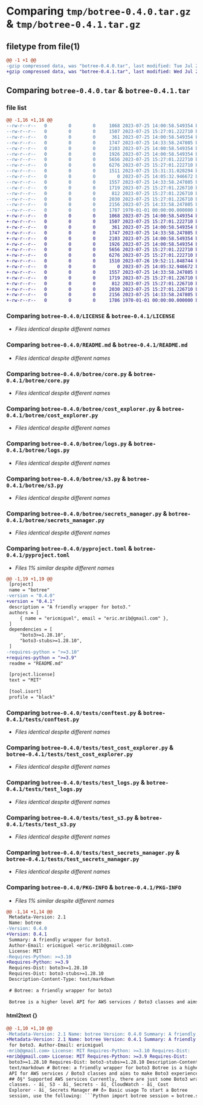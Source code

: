 # Comparing `tmp/botree-0.4.0.tar.gz` & `tmp/botree-0.4.1.tar.gz`

## filetype from file(1)

```diff
@@ -1 +1 @@
-gzip compressed data, was "botree-0.4.0.tar", last modified: Tue Jul 25 15:31:31 2023, max compression
+gzip compressed data, was "botree-0.4.1.tar", last modified: Wed Jul 26 19:52:11 2023, max compression
```

## Comparing `botree-0.4.0.tar` & `botree-0.4.1.tar`

### file list

```diff
@@ -1,16 +1,16 @@
--rw-r--r--   0        0        0     1068 2023-07-25 14:00:58.549354 botree-0.4.0/LICENSE
--rw-r--r--   0        0        0     1507 2023-07-25 15:27:01.222710 botree-0.4.0/README.md
--rw-r--r--   0        0        0      361 2023-07-25 14:00:58.549354 botree-0.4.0/botree/__init__.py
--rw-r--r--   0        0        0     1747 2023-07-25 14:33:58.247805 botree-0.4.0/botree/core.py
--rw-r--r--   0        0        0     2103 2023-07-25 14:00:58.549354 botree-0.4.0/botree/cost_explorer.py
--rw-r--r--   0        0        0     1926 2023-07-25 14:00:58.549354 botree-0.4.0/botree/logs.py
--rw-r--r--   0        0        0     5656 2023-07-25 15:27:01.222710 botree-0.4.0/botree/s3.py
--rw-r--r--   0        0        0     6276 2023-07-25 15:27:01.222710 botree-0.4.0/botree/secrets_manager.py
--rw-r--r--   0        0        0     1511 2023-07-25 15:31:31.020294 botree-0.4.0/pyproject.toml
--rw-r--r--   0        0        0        0 2023-07-25 14:05:32.946672 botree-0.4.0/tests/__init__.py
--rw-r--r--   0        0        0     1557 2023-07-25 14:33:58.247805 botree-0.4.0/tests/conftest.py
--rw-r--r--   0        0        0     1719 2023-07-25 15:27:01.226710 botree-0.4.0/tests/test_cost_explorer.py
--rw-r--r--   0        0        0      812 2023-07-25 15:27:01.226710 botree-0.4.0/tests/test_logs.py
--rw-r--r--   0        0        0     2030 2023-07-25 15:27:01.226710 botree-0.4.0/tests/test_s3.py
--rw-r--r--   0        0        0     2156 2023-07-25 14:33:58.247805 botree-0.4.0/tests/test_secrets_manager.py
--rw-r--r--   0        0        0     1787 1970-01-01 00:00:00.000000 botree-0.4.0/PKG-INFO
+-rw-r--r--   0        0        0     1068 2023-07-25 14:00:58.549354 botree-0.4.1/LICENSE
+-rw-r--r--   0        0        0     1507 2023-07-25 15:27:01.222710 botree-0.4.1/README.md
+-rw-r--r--   0        0        0      361 2023-07-25 14:00:58.549354 botree-0.4.1/botree/__init__.py
+-rw-r--r--   0        0        0     1747 2023-07-25 14:33:58.247805 botree-0.4.1/botree/core.py
+-rw-r--r--   0        0        0     2103 2023-07-25 14:00:58.549354 botree-0.4.1/botree/cost_explorer.py
+-rw-r--r--   0        0        0     1926 2023-07-25 14:00:58.549354 botree-0.4.1/botree/logs.py
+-rw-r--r--   0        0        0     5656 2023-07-25 15:27:01.222710 botree-0.4.1/botree/s3.py
+-rw-r--r--   0        0        0     6276 2023-07-25 15:27:01.222710 botree-0.4.1/botree/secrets_manager.py
+-rw-r--r--   0        0        0     1510 2023-07-26 19:52:11.848744 botree-0.4.1/pyproject.toml
+-rw-r--r--   0        0        0        0 2023-07-25 14:05:32.946672 botree-0.4.1/tests/__init__.py
+-rw-r--r--   0        0        0     1557 2023-07-25 14:33:58.247805 botree-0.4.1/tests/conftest.py
+-rw-r--r--   0        0        0     1719 2023-07-25 15:27:01.226710 botree-0.4.1/tests/test_cost_explorer.py
+-rw-r--r--   0        0        0      812 2023-07-25 15:27:01.226710 botree-0.4.1/tests/test_logs.py
+-rw-r--r--   0        0        0     2030 2023-07-25 15:27:01.226710 botree-0.4.1/tests/test_s3.py
+-rw-r--r--   0        0        0     2156 2023-07-25 14:33:58.247805 botree-0.4.1/tests/test_secrets_manager.py
+-rw-r--r--   0        0        0     1786 1970-01-01 00:00:00.000000 botree-0.4.1/PKG-INFO
```

### Comparing `botree-0.4.0/LICENSE` & `botree-0.4.1/LICENSE`

 * *Files identical despite different names*

### Comparing `botree-0.4.0/README.md` & `botree-0.4.1/README.md`

 * *Files identical despite different names*

### Comparing `botree-0.4.0/botree/core.py` & `botree-0.4.1/botree/core.py`

 * *Files identical despite different names*

### Comparing `botree-0.4.0/botree/cost_explorer.py` & `botree-0.4.1/botree/cost_explorer.py`

 * *Files identical despite different names*

### Comparing `botree-0.4.0/botree/logs.py` & `botree-0.4.1/botree/logs.py`

 * *Files identical despite different names*

### Comparing `botree-0.4.0/botree/s3.py` & `botree-0.4.1/botree/s3.py`

 * *Files identical despite different names*

### Comparing `botree-0.4.0/botree/secrets_manager.py` & `botree-0.4.1/botree/secrets_manager.py`

 * *Files identical despite different names*

### Comparing `botree-0.4.0/pyproject.toml` & `botree-0.4.1/pyproject.toml`

 * *Files 1% similar despite different names*

```diff
@@ -1,19 +1,19 @@
 [project]
 name = "botree"
-version = "0.4.0"
+version = "0.4.1"
 description = "A friendly wrapper for boto3."
 authors = [
     { name = "ericmiguel", email = "eric.mrib@gmail.com" },
 ]
 dependencies = [
     "boto3>=1.28.10",
     "boto3-stubs>=1.28.10",
 ]
-requires-python = ">=3.10"
+requires-python = ">=3.9"
 readme = "README.md"
 
 [project.license]
 text = "MIT"
 
 [tool.isort]
 profile = "black"
```

### Comparing `botree-0.4.0/tests/conftest.py` & `botree-0.4.1/tests/conftest.py`

 * *Files identical despite different names*

### Comparing `botree-0.4.0/tests/test_cost_explorer.py` & `botree-0.4.1/tests/test_cost_explorer.py`

 * *Files identical despite different names*

### Comparing `botree-0.4.0/tests/test_logs.py` & `botree-0.4.1/tests/test_logs.py`

 * *Files identical despite different names*

### Comparing `botree-0.4.0/tests/test_s3.py` & `botree-0.4.1/tests/test_s3.py`

 * *Files identical despite different names*

### Comparing `botree-0.4.0/tests/test_secrets_manager.py` & `botree-0.4.1/tests/test_secrets_manager.py`

 * *Files identical despite different names*

### Comparing `botree-0.4.0/PKG-INFO` & `botree-0.4.1/PKG-INFO`

 * *Files 1% similar despite different names*

```diff
@@ -1,14 +1,14 @@
 Metadata-Version: 2.1
 Name: botree
-Version: 0.4.0
+Version: 0.4.1
 Summary: A friendly wrapper for boto3.
 Author-Email: ericmiguel <eric.mrib@gmail.com>
 License: MIT
-Requires-Python: >=3.10
+Requires-Python: >=3.9
 Requires-Dist: boto3>=1.28.10
 Requires-Dist: boto3-stubs>=1.28.10
 Description-Content-Type: text/markdown
 
 # Botree: a friendly wrapper for boto3
 
 Botree is a higher level API for AWS services / Boto3 classes and aims to make Boto3 experience easier.
```

#### html2text {}

```diff
@@ -1,10 +1,10 @@
-Metadata-Version: 2.1 Name: botree Version: 0.4.0 Summary: A friendly wrapper
+Metadata-Version: 2.1 Name: botree Version: 0.4.1 Summary: A friendly wrapper
 for boto3. Author-Email: ericmiguel
-mrib@gmail.com> License: MIT Requires-Python: >=3.10 Requires-Dist:
+mrib@gmail.com> License: MIT Requires-Python: >=3.9 Requires-Dist:
 boto3>=1.28.10 Requires-Dist: boto3-stubs>=1.28.10 Description-Content-Type:
 text/markdown # Botree: a friendly wrapper for boto3 Botree is a higher level
 API for AWS services / Boto3 classes and aims to make Boto3 experience easier.
 ## ð§° Supported AWS services Currently, there are just some Boto3 wrapped
 classes. - âï¸ S3 - âï¸ Secrets - âï¸ CloudWatch - âï¸ Cost
 Explorer - âï¸ Secrets Manager ## ð» Basic usage To start a Botree
 session, use the following: ```Python import botree session = botree.session
```

